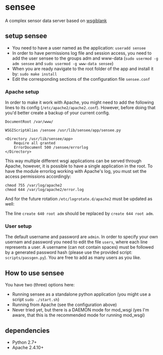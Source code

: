 # sensee
A complex sensor data server based on [wsgiblank](https://github.com/klaymen/wsgiblank/) 

## setup sensee
 - You need to have a user named as the application: ```useradd sensee```
 - In order to have permissions log file and session access, you need to add the user sensee to the groups adm and www-data (```sudo usermod -g adm sensee``` and ```sudo usermod -g www-data sensee```)
 - When you are ready navigate to the root folder of the app and install it by: ```sudo make install```
 - Edit the corresponding sections of the configuration file ```sensee.conf```

### Apache setup
In order to make it work with Apache, you might need to add the following lines to its config (```/etc/apache2/apache2.conf```). However, before doing that you'd better create a backup of your current config. 

```
DocumentRoot /var/www/

WSGIScriptAlias /sensee /usr/lib/sensee/app/sensee.py

<Directory /usr/lib/sensee/app>
    Require all granted
    ErrorDocument 500 /sensee/errorlog
</Directory>
```
This way multiple different wsgi applications can be served through Apache, however, it is possible to have a single application in the root.
To have the module errorlog working with Apache's log, you must set the access permissions accordingly:

```
chmod 755 /var/log/apache2 
chmod 644 /var/log/apache2/error.log
```

And for the future rotation ```/etc/logrotate.d/apache2``` must be updated as well:

The line ```create 640 root adm``` should be replaced by ```create 644 root adm```.

### User setup
The default username and password are ```admin```. In order to specify your own usernam and password you need to edit the file ```users```, where each line represents a user. A username (can not contain spaces) must be followed by a generated password hash (please use the provided script: ```scripts/passgen.py```). You are free to add as many users as you like.

## How to use sensee
You have two (three) options here:
 - Running sensee as a standalone python application (you might use a script ```sudo ./start.sh```)
 - Running from Apache (see the configuration above)
 - Never tried yet, but there is a DAEMON mode for mod_wsgi (yes I'm aware, that this is the recommended mode for running mod_wsgi)

## dependencies
- Python 2.7+
- Apache 2.4.10+
